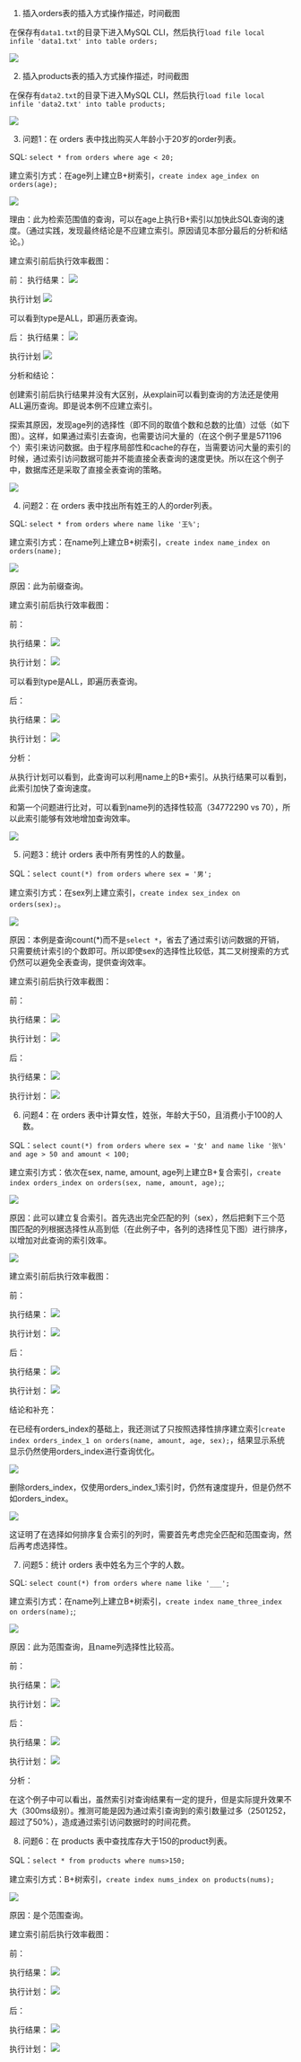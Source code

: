 1. 插入orders表的插入方式操作描述，时间截图

在保存有`data1.txt`的目录下进入MySQL CLI，然后执行`load file local infile 'data1.txt' into table orders;`

![](./Images/insert-orders.png)


2. 插入products表的插入方式操作描述，时间截图

在保存有`data2.txt`的目录下进入MySQL CLI，然后执行`load file local infile 'data2.txt' into table products;`

![](./Images/insert-products.png)

3. 问题1：在 orders 表中找出购买人年龄小于20岁的order列表。 

SQL: `select * from orders where age < 20;`

建立索引方式：在age列上建立B+树索引，`create index age_index on orders(age);`

![](./Images/1.index.png)

理由：此为检索范围值的查询，可以在age上执行B+索引以加快此SQL查询的速度。（通过实践，发现最终结论是不应建立索引。原因请见本部分最后的分析和结论。）

建立索引前后执行效率截图：

前：
执行结果：
![](./Images/1.prev.speed.png)

执行计划
![](./Images/1.prev.explain.png)

可以看到type是ALL，即遍历表查询。

后：
执行结果：
![](./Images/1.after.speed.png)

执行计划
![](./Images/1.after.explain.png)

分析和结论：

创建索引前后执行结果并没有大区别，从explain可以看到查询的方法还是使用ALL遍历查询。即是说本例不应建立索引。

探索其原因，发现age列的选择性（即不同的取值个数和总数的比值）过低（如下图）。这样，如果通过索引去查询，也需要访问大量的（在这个例子里是571196个）索引来访问数据。由于程序局部性和cache的存在，当需要访问大量的索引的时候，通过索引访问数据可能并不能直接全表查询的速度更快。所以在这个例子中，数据库还是采取了直接全表查询的策略。

![](./Images/1.conclusion.selectivity.png)

4. 问题2：在 orders 表中找出所有姓王的人的order列表。 

SQL: `select * from orders where name like '王%';`

建立索引方式：在name列上建立B+树索引，`create index name_index on orders(name);`

![](./Images/2.index.png)

原因：此为前缀查询。

建立索引前后执行效率截图：

前：

执行结果：
![](./Images/2.prev.speed.png)

执行计划：
![](./Images/2.prev.explain.png)

可以看到type是ALL，即遍历表查询。

后：

执行结果：
![](./Images/2.after.speed.png)

执行计划：
![](./Images/2.after.explain.png)

分析：

从执行计划可以看到，此查询可以利用name上的B+索引。从执行结果可以看到，此索引加快了查询速度。

和第一个问题进行比对，可以看到name列的选择性较高（34772290 vs 70），所以此索引能够有效地增加查询效率。

![](./Images/2.conclusion.selectivity.png)


5. 问题3：统计 orders 表中所有男性的人的数量。 

SQL：`select count(*) from orders where sex = '男';`

建立索引方式：在sex列上建立索引，`create index sex_index on orders(sex);`。

![](./Images/3.index.png)

原因：本例是查询count(*)而不是`select *`，省去了通过索引访问数据的开销，只需要统计索引的个数即可。所以即使sex的选择性比较低，其二叉树搜索的方式仍然可以避免全表查询，提供查询效率。

建立索引前后执行效率截图：

前：

执行结果：
![](./Images/3.prev.speed.png)

执行计划：
![](./Images/3.prev.explain.png)

后：

执行结果：
![](./Images/3.after.speed.png)

执行计划：
![](./Images/3.after.explain.png)

6. 问题4：在 orders 表中计算女性，姓张，年龄大于50，且消费小于100的人数。 

SQL：`select count(*) from orders where sex = '女' and name like '张%' and age > 50 and amount < 100;`

建立索引方式：依次在sex, name, amount, age列上建立B+复合索引，`create index orders_index on orders(sex, name, amount, age);`;

![](./Images/4.index.png)

原因：此可以建立复合索引。首先选出完全匹配的列（sex），然后把剩下三个范围匹配的列根据选择性从高到低（在此例子中，各列的选择性见下图）进行排序，以增加对此查询的索引效率。

![](./Images/4.index.selectivities.png)

建立索引前后执行效率截图：

前：

执行结果：
![](./Images/4.prev.speed.png)

执行计划：
![](./Images/4.prev.explain.png)

后：

执行结果：
![](./Images/4.after.speed.png)

执行计划：
![](./Images/4.after.explain.png)

结论和补充：

在已经有orders_index的基础上，我还测试了只按照选择性排序建立索引`create index orders_index_1 on orders(name, amount, age, sex);`，结果显示系统显示仍然使用orders_index进行查询优化。

![](./Images/4.conclusion.index_2.png)

删除orders_index，仅使用orders_index_1索引时，仍然有速度提升，但是仍然不如orders_index。

![](./Images/4.conclusion.use_index_2.png)

这证明了在选择如何排序复合索引的列时，需要首先考虑完全匹配和范围查询，然后再考虑选择性。


 
7. 问题5：统计 orders 表中姓名为三个字的人数。

SQL: `select count(*) from orders where name like '___';`

建立索引方式：在name列上建立B+树索引，`create index name_three_index on orders(name);`;

![](./Images/5.index.png)

原因：此为范围查询，且name列选择性比较高。

前：

执行结果：
![](./Images/5.prev.speed.png)

执行计划：
![](./Images/5.prev.explain.png)

后：

执行结果：
![](./Images/5.after.speed.png)

执行计划：
![](./Images/5.after.explain.png)

分析：

在这个例子中可以看出，虽然索引对查询结果有一定的提升，但是实际提升效果不大（300ms级别）。推测可能是因为通过索引查询到的索引数量过多（2501252，超过了50%），造成通过索引访问数据时的时间花费。

8. 问题6：在 products 表中查找库存大于150的product列表。

SQL：`select * from products where nums>150;`

建立索引方式：B+树索引，`create index nums_index on products(nums);`

![](./Images/6.index.png)

原因：是个范围查询。

建立索引前后执行效率截图：

前：

执行结果：
![](./Images/6.prev.speed.png)

执行计划：
![](./Images/6.prev.explain.png)

后：

执行结果：
![](./Images/6.after.speed.png)

执行计划：
![](./Images/6.after.explain.png)